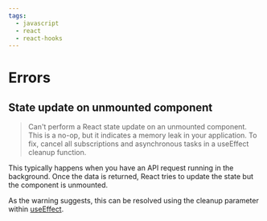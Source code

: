 ```yaml
---
tags:
  - javascript
  - react
  - react-hooks
---
```


# Errors

## State update on unmounted component

> Can't perform a React state update on an unmounted component. This is a no-op,
> but it indicates a memory leak in your application. To fix, cancel all
> subscriptions and asynchronous tasks in a useEffect cleanup function.

This typically happens when you have an API request running in the background.
Once the data is returned, React tries to update the state but the component is
unmounted.

As the warning suggests, this can be resolved using the cleanup parameter within
[useEffect](useEffect.md#cleanup-functions).

